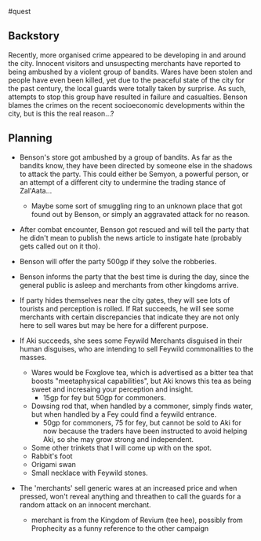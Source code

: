 #quest
## Backstory
Recently, more organised crime appeared to be developing in and around the city. Innocent visitors and unsuspecting merchants have reported to being ambushed by a violent group of bandits. Wares have been stolen and people have even been killed, yet due to the peaceful state of the city for the past century, the local guards were totally taken by surprise. As such, attempts to stop this group have resulted in failure and casualties.
Benson blames the crimes on the recent socioeconomic developments within the city, but is this the real reason...?

## Planning
- Benson's store got ambushed by a group of bandits. As far as the bandits know, they have been directed by someone else in the shadows to attack the party. This could either be Semyon, a powerful person, or an attempt of a different city to undermine the trading stance of Zal'Aata...
	- Maybe some sort of smuggling ring to an unknown place that got found out by Benson, or simply an aggravated attack for no reason.
- After combat encounter, Benson got rescued and will tell the party that he didn't mean to publish the news article to instigate hate (probably gets called out on it tho).
- Benson will offer the party 500gp if they solve the robberies.
- Benson informs the party that the best time is during the day, since the general public is asleep and merchants from other kingdoms arrive.
- If party hides themselves near the city gates, they will see lots of tourists and perception is rolled. If Rat succeeds, he will see some merchants with certain discrepancies that indicate they are not only here to sell wares but may be here for a different purpose.

- If Aki succeeds, she sees some Feywild Merchants disguised in their human disguises, who are intending to sell Feywild commonalities to the masses.
	- Wares would be Foxglove tea, which is advertised as a bitter tea that boosts "meetaphysical capabilities", but Aki knows this tea as being sweet and incresaing your perception and insight.
		- 15gp for fey but 50gp for commoners.
	- Dowsing rod that, when handled by a commoner, simply finds water, but when handled by a Fey could find a feywild entrance.
		- 50gp for commoners, 75 for fey, but cannot be sold to Aki for now because the traders have been instructed to avoid helping Aki, so she may grow strong and independent.
	- Some other trinkets that I will come up with on the spot.
	- Rabbit's foot
	- Origami swan
	- Small necklace with Feywild stones.

- The 'merchants' sell generic wares at an increased price and when pressed, won't reveal anything and threathen to call the guards for a random attack on an innocent merchant.
	- merchant is from the Kingdom of Revium (tee hee), possibly from Prophecity as a funny reference to the other campaign

